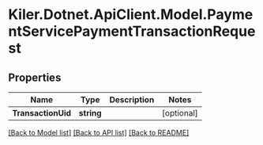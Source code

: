 # Kiler.Dotnet.ApiClient.Model.PaymentServicePaymentTransactionRequest

## Properties

Name | Type | Description | Notes
------------ | ------------- | ------------- | -------------
**TransactionUid** | **string** |  | [optional] 

[[Back to Model list]](../README.md#documentation-for-models) [[Back to API list]](../README.md#documentation-for-api-endpoints) [[Back to README]](../README.md)

